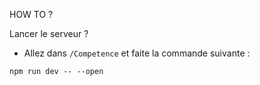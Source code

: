 HOW TO ?

Lancer le serveur ?
- Allez dans `/Competence` et faite la commande suivante :
```npm
npm run dev -- --open
```

